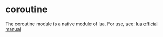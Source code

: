 
# coroutine

The coroutine module is a native module of lua. For use, see: [lua official manual](https://www.lua.org/manual/5.1/manual.html#5.2)
